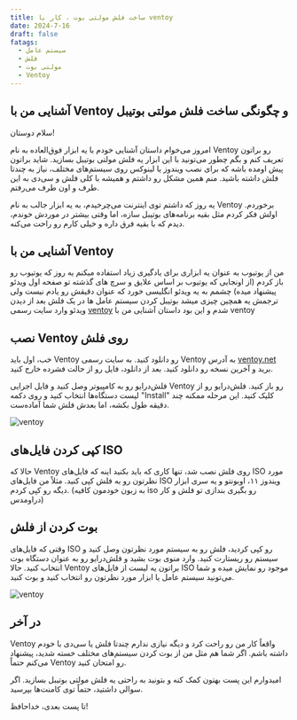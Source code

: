 ```yaml
---
title: ساخت فلش مولتی بوت ، کار با ventoy
date: 2024-7-16
draft: false
fatags:
  - سیستم عامل
  - فلش
  - مولتی بوت
  - Ventoy
---
```

## آشنایی من با Ventoy و چگونگی ساخت فلش مولتی بوتیبل

سلام دوستان!

امروز می‌خوام داستان آشنایی خودم با یه ابزار فوق‌العاده به نام Ventoy رو براتون تعریف کنم و بگم چطور می‌تونید با این ابزار یه فلش مولتی بوتیبل بسازید. شاید براتون پیش اومده باشه که برای نصب ویندوز یا لینوکس روی سیستم‌های مختلف، نیاز به چندتا فلش داشته باشید. منم همین مشکل رو داشتم و همیشه با کلی فلش و سی‌دی به این طرف و اون طرف می‌رفتم.

یه روز که داشتم توی اینترنت می‌چرخیدم، به یه ابزار جالب به نام Ventoy برخوردم. اولش فکر کردم مثل بقیه برنامه‌های بوتیبل سازه، اما وقتی بیشتر در موردش خوندم، دیدم که با بقیه فرق داره و خیلی کارم رو راحت می‌کنه.

## آشنایی من با Ventoy

من از یوتیوب به عنوان یه ابزاری برای یادگیری زیاد استفاده میکنم یه روز که یوتیوب رو باز کردم (از اونجایی که یوتیوب بر اساس علایق و سرچ های گذشته تو صفحه اول ویدئو پیشنهاد میده) چشمم به یه ویدئو انگلیسی خورد که عنوان دقیقش رو یادم نیست ولی ترجمش یه همچین چیزی میشد بوتیبل کردن سیستم عامل ها در یک فلش بعد از دیدن ویدئو وارد سایت رسمی [ventoy](www.ventoy.net) شدم و این بود داستان آشنایی من با ventoy

## نصب Ventoy روی فلش

خب، اول باید Ventoy رو دانلود کنید. به سایت رسمی Ventoy به آدرس [ventoy.net](https://www.ventoy.net) برید و آخرین نسخه رو دانلود کنید. بعد از دانلود، فایل رو از حالت فشرده خارج کنید.

فلش‌درایو رو به کامپیوتر وصل کنید و فایل اجرایی Ventoy رو باز کنید. فلش‌درایو رو از لیست دستگاه‌ها انتخاب کنید و روی دکمه "Install" کلیک کنید. این مرحله ممکنه چند دقیقه طول بکشه، اما بعدش فلش شما آماده‌ست.

![ventoy](https://linuxmint-user-guide.readthedocs.io/en/latest/_images/ventoy.png)
## کپی کردن فایل‌های ISO

حالا که Ventoy روی فلش نصب شد، تنها کاری که باید بکنید اینه که فایل‌های ISO مورد نظرتون رو به فلش کپی کنید. مثلاً من فایل‌های ISO ویندوز ۱۱، اوبونتو و یه سری ابزار دیگه رو کپی کردم.
(به زبون خودمون کافیه iso رو بگیری بندازی تو فلش و کار دراومدس)

## بوت کردن از فلش

وقتی که فایل‌های ISO رو کپی کردید، فلش رو به سیستم مورد نظرتون وصل کنید و سیستم رو ریستارت کنید. وارد منوی بوت بشید و فلش‌درایو رو به عنوان دستگاه بوت انتخاب کنید. حالا Ventoy براتون یه لیست از فایل‌های ISO موجود رو نمایش میده و شما می‌تونید سیستم عامل یا ابزار مورد نظرتون رو انتخاب کنید و بوت کنید.

![ventoy](https://linuxmint-user-guide.readthedocs.io/en/latest/_images/ventoy_boot.jpg)
## در آخر

Ventoy واقعاً کار من رو راحت کرد و دیگه نیازی ندارم چندتا فلش یا سی‌دی با خودم داشته باشم. اگر شما هم مثل من از بوت کردن سیستم‌های مختلف خسته شدید، پیشنهاد می‌کنم حتماً Ventoy رو امتحان کنید.

امیدوارم این پست بهتون کمک کنه و بتونید به راحتی یه فلش مولتی بوتیبل بسازید. اگر سوالی داشتید، حتماً توی کامنت‌ها بپرسید.

تا پست بعدی، خداحافظ!
